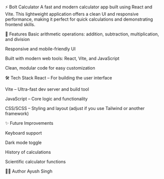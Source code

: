⚡️ Bolt Calculator
A fast and modern calculator app built using React and Vite. This lightweight application offers a clean UI and responsive performance, making it perfect for quick calculations and demonstrating frontend skills.

🚀 Features
Basic arithmetic operations: addition, subtraction, multiplication, and division

Responsive and mobile-friendly UI

Built with modern web tools: React, Vite, and JavaScript

Clean, modular code for easy customization

🛠️ Tech Stack
React – For building the user interface

Vite – Ultra-fast dev server and build tool

JavaScript – Core logic and functionality

CSS/SCSS – Styling and layout (adjust if you use Tailwind or another framework)


✨ Future Improvements

Keyboard support

Dark mode toggle

History of calculations

Scientific calculator functions

🧑‍💻 Author
Ayush Singh
